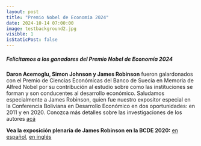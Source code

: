 ```yaml
---
layout: post
title: "Premio Nobel de Economía 2024"
date: 2024-10-14 07:00:00
image: testbackground2.jpg
visible: 1
isStaticPost: false
---
```


##### Felicitamos a los ganadores del Premio Nobel de Economía 2024

**Daron Acemoglu, Simon Johnson y James Robinson** fueron galardonados con el Premio de Ciencias Económicas del Banco de Suecia en Memoria de Alfred Nobel por su contribución al estudio sobre como las instituciones se forman y son conducentes al desarrollo económico. Saludamos especialmente a James Robinson, quien fue nuestro expositor especial en la Conferencia Boliviana en Desarrollo Económico en dos oportunidades: en 2011 y en 2020. Conozca más detalles sobre las investigaciones de los autores [acá](https://www.nobelprize.org/prizes/economic-sciences/2024/summary/)

**Vea la exposición plenaria de James Robinson en la BCDE 2020:** [en español](https://www.youtube.com/watch?v=7yzGXzgOwKQ), [en inglés](https://www.youtube.com/watch?v=IBJz9kRGlDk)
